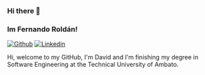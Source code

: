 ### Hi there 👋
### Im Fernando Roldán!

[![Github](https://img.shields.io/badge/-Github-000?style=flat&logo=Github&logoColor=white)](https://github.com/DavidArcos007)
[![Linkedin](https://img.shields.io/badge/-LinkedIn-blue?style=flat&logo=Linkedin&logoColor=white)](https://www.linkedin.com/in/david-arcos-01b044282/)


Hi, welcome to my GitHub, I'm David and I'm finishing my degree in Software Engineering at the Technical University of Ambato. 
<!--
**DavidArcos007/DavidArcos007** is a ✨ _special_ ✨ repository because its `README.md` (this file) appears on your GitHub profile.

Here are some ideas to get you started:

- 🔭 I’m currently working on ...
- 🌱 I’m currently learning ...
- 👯 I’m looking to collaborate on ...
- 🤔 I’m looking for help with ...
- 💬 Ask me about ...
- 📫 How to reach me: ...
- 😄 Pronouns: ...
- ⚡ Fun fact: ...
-->

